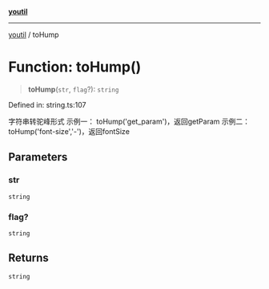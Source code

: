 [**youtil**](../README.md)

***

[youtil](../globals.md) / toHump

# Function: toHump()

> **toHump**(`str`, `flag`?): `string`

Defined in: string.ts:107

字符串转驼峰形式
示例一： toHump('get_param')，返回getParam
示例二： toHump('font-size','-')，返回fontSize

## Parameters

### str

`string`

### flag?

`string`

## Returns

`string`
